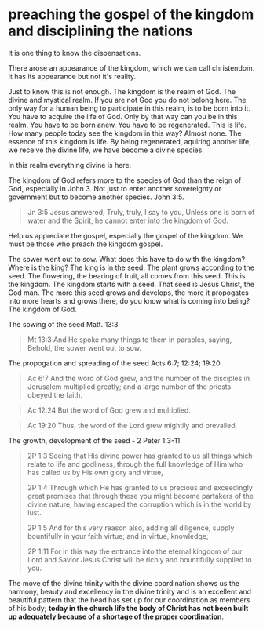 # preaching the gospel of the kingdom and disciplining the nations

It is one thing to know the dispensations.

There arose an appearance of the kingdom, which we can call christendom. It has its appearance but not it's reality. 

Just to know this is not enough. The kingdom is the realm of God. The divine and mystical realm. If you are not God you do not belong here. The only way for a human being to participate in this realm, is to be born into it. You have to acquire the life of God. Only by that way can you be in this realm. You have to be born anew. You have to be regenerated. This is life. How many people today see the kingdom in this way? Almost none. The essence of this kingdom is life. By being regenerated, aquiring another life, we receive the divine life, we have become a divine species. 

In this realm everything divine is here.

The kingdom of God refers more to the species of God than the reign of God, especially in John 3. Not just to enter another sovereignty or government but to become another species. John 3:5.

> Jn 3:5 Jesus answered, Truly, truly, I say to you, Unless one is born of water and the Spirit, he cannot enter into the kingdom of God.

Help us appreciate the gospel, especially the gospel of the kingdom. We must be those who preach the kingdom gospel.

The sower went out to sow. What does this have to do with the kingdom? Where is the king? The king is in the seed. The plant grows according to the seed. The flowering, the bearing of fruit, all comes from this seed. This is the kingdom. The kingdom starts with a seed. That seed is Jesus Christ, the God man. The more this seed grows and develops, the more it propogates into more hearts and grows there, do you know what is coming into being? The kingdom of God.

The sowing of the seed Matt. 13:3

> Mt 13:3 And He spoke many things to them in parables, saying, Behold, the sower went out to sow.

The propogation and spreading of the seed Acts 6:7; 12:24; 19:20

> Ac 6:7 And the word of God grew, and the number of the disciples in Jerusalem multiplied greatly; and a large number of the priests obeyed the faith.

> Ac 12:24 But the word of God grew and multiplied.

> Ac 19:20 Thus, the word of the Lord grew mightily and prevailed.

The growth, development of the seed - 2 Peter 1:3-11

> 2P 1:3 Seeing that His divine power has granted to us all things which relate to life and godliness, through the full knowledge of Him who has called us by His own glory and virtue,
>
> 2P 1:4 Through which He has granted to us precious and exceedingly great promises that through these you might become partakers of the divine nature, having escaped the corruption which is in the world by lust.
> 
> 2P 1:5 And for this very reason also, adding all diligence, supply bountifully in your faith virtue; and in virtue, knowledge;
> 
> 2P 1:11 For in this way the entrance into the eternal kingdom of our Lord and Savior Jesus Christ will be richly and bountifully supplied to you.

The move of the divine trinity with the divine coordination shows us the harmony, beauty and excellency in the divine trinity and is an excellent and beautiful pattern that the head has set up for our coordination as members of his body; **today in the church life the body of Christ has not been built up adequately because of a shortage of the proper coordination**.


